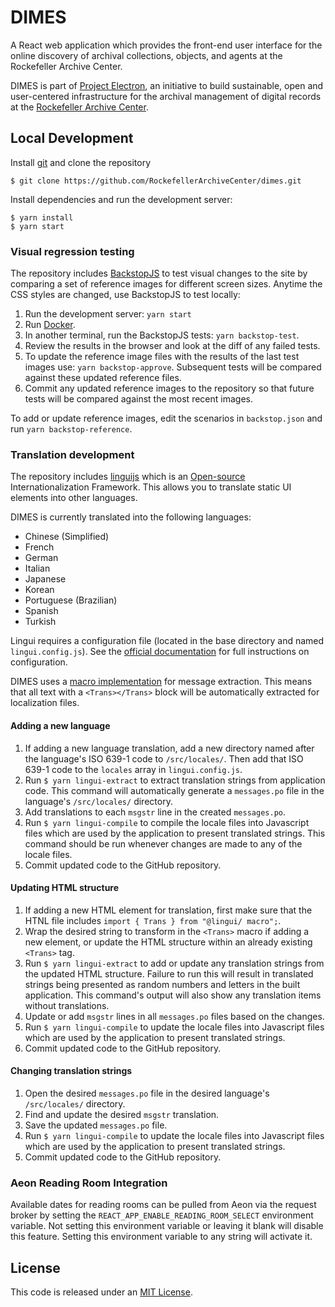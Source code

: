 # DIMES

A React web application which provides the front-end user interface for the online discovery of archival collections, objects, and agents at the Rockefeller Archive Center.

DIMES is part of [Project Electron](https://github.com/RockefellerArchiveCenter/project_electron), an initiative to build sustainable, open and user-centered infrastructure for the archival management of digital records at the [Rockefeller Archive Center](http://rockarch.org/).

## Local Development

Install [git](https://git-scm.com/) and clone the repository

    $ git clone https://github.com/RockefellerArchiveCenter/dimes.git

Install dependencies and run the development server:

    $ yarn install
    $ yarn start

### Visual regression testing

The repository includes [BackstopJS](https://github.com/garris/BackstopJS) to test visual changes to the site by comparing a set of reference images for different screen sizes. Anytime the CSS styles are changed, use BackstopJS to test locally:

1. Run the development server: `yarn start`
2. Run [Docker](https://www.docker.com/).
3. In another terminal, run the BackstopJS tests: `yarn backstop-test`.
4. Review the results in the browser and look at the diff of any failed tests.
5. To update the reference image files with the results of the last test images use: `yarn backstop-approve`. Subsequent tests will be compared against these updated reference files.
6. Commit any updated reference images to the repository so that future tests will be compared against the most recent images.

To add or update reference images, edit the scenarios in `backstop.json` and run `yarn backstop-reference`.

### Translation development

The repository includes [linguijs](https://lingui.dev/) which is an [Open-source](https://github.com/lingui/js-lingui) Internationalization Framework.  This allows you to translate static UI elements into other languages.

DIMES is currently translated into the following languages:
  * Chinese (Simplified)
  * French
  * German
  * Italian
  * Japanese
  * Korean
  * Portuguese (Brazilian)
  * Spanish
  * Turkish

Lingui requires a configuration file (located in the base directory and named `lingui.config.js`). See the [official documentation](https://lingui.dev/ref/conf) for full instructions on configuration.

DIMES uses a [macro implementation](https://lingui.dev/guides/message-extraction#macro-usages) for message extraction. This means that all text with a `<Trans></Trans>` block will be automatically extracted for localization files.

#### Adding a new language

1. If adding a new language translation, add a new directory named after the language's ISO 639-1 code to
  `/src/locales/`. Then add that ISO 639-1 code to the `locales` array in `lingui.config.js`.
2. Run `$ yarn lingui-extract` to extract translation strings from application code. This command
  will automatically generate a `messages.po` file in the language's `/src/locales/` directory.
3. Add translations to each `msgstr` line in the created `messages.po`.
4. Run `$ yarn lingui-compile` to compile the locale files into Javascript files which are used by the application
  to present translated strings. This command should be run whenever changes are made to any of the
  locale files.
5. Commit updated code to the GitHub repository.

#### Updating HTML structure

1. If adding a new HTML element for translation, first make sure that the HTNL file includes
  `import { Trans } from "@lingui/ macro";`.
2. Wrap the desired string to transform in the `<Trans>` macro if adding a new element, or update
  the HTML structure within an already existing `<Trans>` tag.
3. Run `$ yarn lingui-extract` to add or update any translation strings from the updated HTML structure.
  Failure to run this will result in translated strings being presented as random numbers and letters in the built application. This command's output will also show any translation items without translations.
4. Update or add `msgstr` lines in all `messages.po` files based on the changes.
4. Run `$ yarn lingui-compile` to update the locale files into Javascript files which are used by the application
  to present translated strings.
5. Commit updated code to the GitHub repository.

#### Changing translation strings

1. Open the desired `messages.po` file in the desired language's `/src/locales/` directory.
2. Find and update the desired `msgstr` translation.
3. Save the updated `messages.po` file.
4. Run `$ yarn lingui-compile` to update the locale files into Javascript files which are used by the application
  to present translated strings.
5. Commit updated code to the GitHub repository.

### Aeon Reading Room Integration

Available dates for reading rooms can be pulled from Aeon via the request broker by setting the `REACT_APP_ENABLE_READING_ROOM_SELECT` environment variable. Not setting this environment variable or leaving it blank will disable this feature. Setting this environment variable to any string will activate it.

## License

This code is released under an [MIT License](LICENSE).
